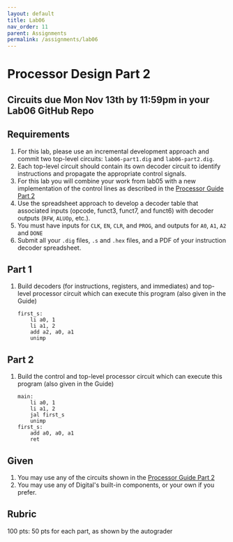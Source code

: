 ```yaml
---
layout: default
title: Lab06
nav_order: 11
parent: Assignments
permalink: /assignments/lab06
---
```


# Processor Design Part 2

## Circuits due Mon Nov 13th by 11:59pm in your Lab06 GitHub Repo

## Requirements

1. For this lab, please use an incremental development approach and commit two top-level circuits: `lab06-part1.dig` and `lab06-part2.dig`. 
1. Each top-level circuit should contain its own decoder circuit to identify instructions and propagate the appropriate control signals. 
1. For this lab you will combine your work from lab05 with a new implementation of the control lines as described in the [Processor Guide Part 2](/guides/processor-part-2.html)
1. Use the spreadsheet approach to develop a decoder table that associated inputs (opcode, funct3, funct7, and funct6) with decoder outputs (`RFW`, `ALUOp`, etc.).
1. You must have inputs for `CLK`, `EN`, `CLR`, and `PROG`, and outputs for `A0`, `A1`, `A2` and `DONE`
1. Submit all your `.dig` files, `.s` and `.hex` files, and a PDF of your instruction decoder spreadsheet. 

## Part 1

1. Build decoders (for instructions, registers, and immediates) and top-level processor circuit which can execute this program (also given in the Guide)

    ```
    first_s:
        li a0, 1
        li a1, 2
        add a2, a0, a1
        unimp
    ```
## Part 2

1. Build the control and top-level processor circuit which can execute this program (also given in the Guide)
    ```
    main:    
        li a0, 1
        li a1, 2
        jal first_s
        unimp
    first_s:
        add a0, a0, a1
        ret
    ```
## Given

1. You may use any of the circuits shown in the [Processor Guide Part 2](/guides/processor-part-2.html)
1. You may use any of Digital's built-in components, or your own if you prefer.

## Rubric

100 pts: 50 pts for each part, as shown by the autograder
